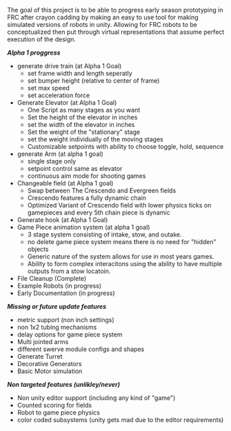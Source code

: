 The goal of this project is to be able to progress early season prototyping in FRC after crayon cadding by making an easy to use tool for making simulated versions of robots in unity. Allowing for FRC robots to be conceptualized then put through virtual representations that assume perfect execution of the design.

***Alpha 1 proggress***
- generate drive train (at Alpha 1 Goal)
    - set frame width and length seperatly
    - set bumper height (relative to center of frame)
    - set max speed
    - set acceleration force
- Generate Elevator (at Alpha 1 Goal)
    - One Script as many stages as you want
    - Set the height of the elevator in inches
    - set the width of the elevator in inches
    - Set the weight of the "stationary" stage
    - set the weight individually of the moving stages
    - Customizable setpoints with ability to choose toggle, hold, sequence
- generate Arm (at alpha 1 goal)
    - single stage only
    - setpoint control same as elevator
    - continuous aim mode for shooting games
- Changeable field (at Alpha 1 goal)
    - Swap between The Crescendo and Evergreen fields
    - Crescendo features a fully dynamic chain
    - Optimized Variant of Crescendo field with lower physics ticks on gamepieces and every 5th chain piece is dynamic
- Generate hook (at Alpha 1 Goal)
- Game Piece animation system (at alpha 1 goal)
    - 3 stage system consisting of intake, stow, and outake.
    - no delete game piece system means there is no need for "hidden" objects
    - Generic nature of the system allows for use in most years games.
    - Ability to form complex interacitons using the ability to have multiple outputs from a stow locatoin.
- File Cleanup (Complete)
- Example Robots (in progress)
- Early Documentation (in progress)

***Missing or future update features***
- metric support (non inch settings)
- non 1x2 tubing mechanisms
- delay options for game piece system
- Multi jointed arms
- different swerve module configs and shapes
- Generate Turret
- Decorative Generators
- Basic Motor simulation

***Non targeted features (unlikley/never)***
- Non unity editor support (including any kind of "game")
- Counted scoring for fields
- Robot to game piece physics
- color coded subsystems (unity gets mad due to the editor requirements)
